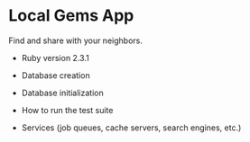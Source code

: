 # Local Gems App
Find and share with your neighbors.

* Ruby version
2.3.1

* Database creation

* Database initialization

* How to run the test suite

* Services (job queues, cache servers, search engines, etc.)

